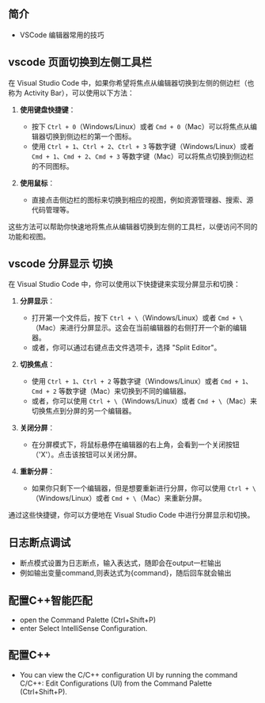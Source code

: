 ## 简介

+ VSCode 编辑器常用的技巧

## vscode 页面切换到左侧工具栏

在 Visual Studio Code 中，如果你希望将焦点从编辑器切换到左侧的侧边栏（也称为 Activity Bar），可以使用以下方法：

1. **使用键盘快捷键**：
   - 按下 `Ctrl + 0`（Windows/Linux）或者 `Cmd + 0`（Mac）可以将焦点从编辑器切换到侧边栏的第一个图标。
   - 使用 `Ctrl + 1`、`Ctrl + 2`、`Ctrl + 3` 等数字键（Windows/Linux）或者 `Cmd + 1`、`Cmd + 2`、`Cmd + 3` 等数字键（Mac）可以将焦点切换到侧边栏的不同图标。

2. **使用鼠标**：
   - 直接点击侧边栏的图标来切换到相应的视图，例如资源管理器、搜索、源代码管理等。

这些方法可以帮助你快速地将焦点从编辑器切换到左侧的工具栏，以便访问不同的功能和视图。

## vscode 分屏显示 切换

在 Visual Studio Code 中，你可以使用以下快捷键来实现分屏显示和切换：

1. **分屏显示**：
   - 打开第一个文件后，按下 `Ctrl + \`（Windows/Linux）或者 `Cmd + \`（Mac）来进行分屏显示。这会在当前编辑器的右侧打开一个新的编辑器。
   - 或者，你可以通过右键点击文件选项卡，选择 "Split Editor"。

2. **切换焦点**：
   - 使用 `Ctrl + 1`、`Ctrl + 2` 等数字键（Windows/Linux）或者 `Cmd + 1`、`Cmd + 2` 等数字键（Mac）来切换到不同的编辑器。
   - 或者，你可以使用 `Ctrl + \`（Windows/Linux）或者 `Cmd + \`（Mac）来切换焦点到分屏的另一个编辑器。

3. **关闭分屏**：
   - 在分屏模式下，将鼠标悬停在编辑器的右上角，会看到一个关闭按钮（'X'）。点击该按钮可以关闭分屏。

4. **重新分屏**：
   - 如果你只剩下一个编辑器，但是想要重新进行分屏，你可以使用 `Ctrl + \`（Windows/Linux）或者 `Cmd + \`（Mac）来重新分屏。

通过这些快捷键，你可以方便地在 Visual Studio Code 中进行分屏显示和切换。

## 日志断点调试

+ 断点模式设置为日志断点，输入表达式，随即会在output一栏输出
+ 例如输出变量command,则表达式为{command}，随后回车就会输出

## 配置C++智能匹配

+ open the Command Palette (Ctrl+Shift+P) 
+ enter Select IntelliSense Configuration. 

## 配置C++

+ You can view the C/C++ configuration UI by running the command C/C++: Edit Configurations (UI) from the Command Palette (Ctrl+Shift+P).